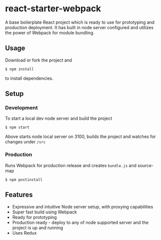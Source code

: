# react-starter-webpack

A base boilerplate React project which is ready to use for prototyping and production deployment. It has built in node server configured and utilizes the power of Webpack for module bundling.

## Usage

Download or fork the project and
```
$ npm install
```
to install dependencies.

## Setup

### Development

To start a local dev node server and build the project
```
$ npm start
```
Above starts node local server on 3100, builds the project and watches for changes under `/src`

### Production

Runs Webpack for production release and creates `bundle.js` and source-map
```
$ npm postinstall
```

## Features

* Expressive and intuitive Node server setup, with proxying capabilities
* Super fast build using Webpack
* Ready for prototyping
* Production ready - deploy to any of node supported server and the project is up and running
* Uses Redux

